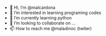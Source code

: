 - 👋 Hi, I’m @malcardona
- 👀 I’m interested in learning programing codes
- 🌱 I’m currently learning python
- 💞️ I’m looking to collaborate on ...
- 📫 How to reach me @maladinoc (twiter)

<!---
malcardona/malcardona is a ✨ special ✨ repository because its `README.md` (this file) appears on your GitHub profile.
You can click the Preview link to take a look at your changes.
--->
